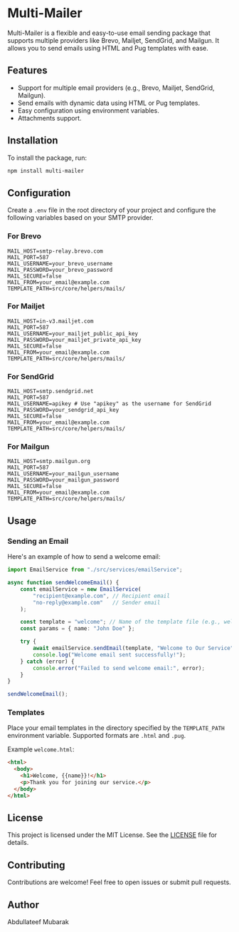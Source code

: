 # Multi-Mailer

Multi-Mailer is a flexible and easy-to-use email sending package that supports multiple providers like Brevo, Mailjet, SendGrid, and Mailgun. It allows you to send emails using HTML and Pug templates with ease.

## Features

- Support for multiple email providers (e.g., Brevo, Mailjet, SendGrid, Mailgun).
- Send emails with dynamic data using HTML or Pug templates.
- Easy configuration using environment variables.
- Attachments support.

## Installation

To install the package, run:

```bash
npm install multi-mailer
```

## Configuration

Create a `.env` file in the root directory of your project and configure the following variables based on your SMTP provider.

### For Brevo

```env
MAIL_HOST=smtp-relay.brevo.com
MAIL_PORT=587
MAIL_USERNAME=your_brevo_username
MAIL_PASSWORD=your_brevo_password
MAIL_SECURE=false
MAIL_FROM=your_email@example.com
TEMPLATE_PATH=src/core/helpers/mails/
```

### For Mailjet

```env
MAIL_HOST=in-v3.mailjet.com
MAIL_PORT=587
MAIL_USERNAME=your_mailjet_public_api_key
MAIL_PASSWORD=your_mailjet_private_api_key
MAIL_SECURE=false
MAIL_FROM=your_email@example.com
TEMPLATE_PATH=src/core/helpers/mails/
```

### For SendGrid

```env
MAIL_HOST=smtp.sendgrid.net
MAIL_PORT=587
MAIL_USERNAME=apikey # Use "apikey" as the username for SendGrid
MAIL_PASSWORD=your_sendgrid_api_key
MAIL_SECURE=false
MAIL_FROM=your_email@example.com
TEMPLATE_PATH=src/core/helpers/mails/
```

### For Mailgun

```env
MAIL_HOST=smtp.mailgun.org
MAIL_PORT=587
MAIL_USERNAME=your_mailgun_username
MAIL_PASSWORD=your_mailgun_password
MAIL_SECURE=false
MAIL_FROM=your_email@example.com
TEMPLATE_PATH=src/core/helpers/mails/
```

## Usage

### Sending an Email

Here's an example of how to send a welcome email:

```typescript
import EmailService from "./src/services/emailService";

async function sendWelcomeEmail() {
    const emailService = new EmailService(
        "recipient@example.com", // Recipient email
        "no-reply@example.com"   // Sender email
    );

    const template = "welcome"; // Name of the template file (e.g., welcome.html)
    const params = { name: "John Doe" };

    try {
        await emailService.sendEmail(template, "Welcome to Our Service", params);
        console.log("Welcome email sent successfully!");
    } catch (error) {
        console.error("Failed to send welcome email:", error);
    }
}

sendWelcomeEmail();
```

### Templates

Place your email templates in the directory specified by the `TEMPLATE_PATH` environment variable. Supported formats are `.html` and `.pug`.

Example `welcome.html`:

```html
<html>
  <body>
    <h1>Welcome, {{name}}!</h1>
    <p>Thank you for joining our service.</p>
  </body>
</html>
```

## License

This project is licensed under the MIT License. See the [LICENSE](LICENSE) file for details.

## Contributing

Contributions are welcome! Feel free to open issues or submit pull requests.

## Author

Abdullateef Mubarak